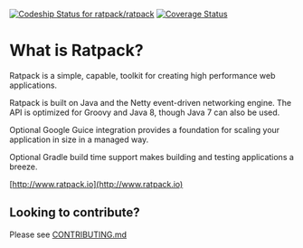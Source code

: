 [![Codeship Status for ratpack/ratpack](https://www.codeship.io/projects/ec47dd80-f2b8-0131-9544-4a285323a758/status)](https://www.codeship.io/projects/27726)
[![Coverage Status](https://img.shields.io/coveralls/ratpack/ratpack.svg)](https://coveralls.io/r/ratpack/ratpack)

# What is Ratpack?

Ratpack is a simple, capable, toolkit for creating high performance web applications.

Ratpack is built on Java and the Netty event-driven networking engine. 
The API is optimized for Groovy and Java 8, though Java 7 can also be used.

Optional Google Guice integration provides a foundation for scaling your application in size in a managed way.

Optional Gradle build time support makes building and testing applications a breeze.

[http://www.ratpack.io](http://www.ratpack.io)

## Looking to contribute?

Please see [CONTRIBUTING.md](https://github.com/ratpack/ratpack/blob/master/CONTRIBUTING.md)
